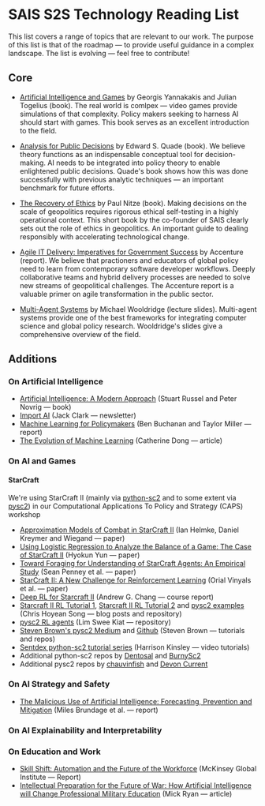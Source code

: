 # SAIS S2S Technology Reading List

This list covers a range of topics that are relevant to our work. The purpose of this list is that of the roadmap — to provide useful guidance in a complex landscape. The list is evolving — feel free to contribute!

## Core

* [Artificial Intelligence and Games](https://www.amazon.com/Artificial-Intelligence-Games-Georgios-Yannakakis/dp/3319635182/ref=sr_1_3?s=books&ie=UTF8&qid=1530642605&sr=1-3&keywords=Artificial+Intelligence+and+Games) by Georgis Yannakakis and Julian Togelius (book). The real world is comlpex — video games provide simulations of that complexity. Policy makers seeking to harness AI should start with games. This book serves as an excellent introduction to the field. 

* [Analysis for Public Decisions](https://www.amazon.com/Analysis-Public-Decisions-Edward-Quade/dp/0130521272) by Edward S. Quade (book). We believe theory functions as an indispensable conceptual tool for decision-making. AI needs to be integrated into policy theory to enable enlightened public decisions. Quade's book shows how this was done successfully with previous analytic techniques — an important benchmark for future efforts. 

* [The Recovery of Ethics](https://books.google.com/books/about/The_recovery_of_ethics.html?id=ZoUQAQAAIAAJ) by Paul Nitze (book). Making decisions on the scale of geopolitics requires rigorous ethical self-testing in a highly operational context. This short book by the co-founder of SAIS clearly sets out the role of ethics in geopolitics. An important guide to dealing responsibly with accelerating technological change. 

* [Agile IT Delivery: Imperatives for Government Success](https://www.accenture.com/t20170928T154122Z__w__/us-en/_acnmedia/PDF-61/Accenture-Agile-Report-2017-FINAL-New.pdf#zoom=50) by Accenture (report). We believe that practioners and educators of global policy need to learn from contemporary software developer workflows. Deeply collaborative teams and hybrid delivery processes are needed to solve new streams of geopolitical challenges. The Accenture report is a valuable primer on agile transformation in the public sector. 

* [Multi-Agent Systems](http://www.cs.ox.ac.uk/people/michael.wooldridge/pubs/imas/distrib/pdf-index.html) by Michael Wooldridge (lecture slides). Multi-agent systems provide one of the best frameworks for integrating computer science and global policy research. Wooldridge's slides give a comprehensive overview of the field. 

## Additions

### On Artificial Intelligence

* [Artificial Intelligence: A Modern Approach](https://www.amazon.com/Artificial-Intelligence-Approach-Stuart-Russell/dp/9332543518/ref=sr_1_1?s=books&ie=UTF8&qid=1533677407&sr=1-1&keywords=Artificial+Intelligence%3A+A+Modern+Approach) (Stuart Russel and Peter Novrig — book)
* [Import AI](https://jack-clark.net/) (Jack Clark — newsletter)
* [Machine Learning for Policymakers](https://www.belfercenter.org/sites/default/files/files/publication/MachineLearningforPolicymakers.pdf) (Ben Buchanan and Taylor Miller — report)
* [The Evolution of Machine Learning](https://techcrunch.com/2017/08/08/the-evolution-of-machine-learning/) (Catherine Dong — article)

### On AI and Games

#### StarCraft 
We're using StarCraft II (mainly via [python-sc2](https://github.com/Dentosal/python-sc2) and to some extent via [pysc2](https://github.com/deepmind/pysc2)) in our Computational Applications To Policy and Strategy (CAPS) workshop
* [Approximation Models of Combat in StarCraft II](https://arxiv.org/ftp/arxiv/papers/1403/1403.1521.pdf) (Ian Helmke, Daniel Kreymer and Wiegand — paper) 
* [Using Logistic Regression to Analyze the Balance of a Game: The Case of StarCraft II](https://arxiv.org/pdf/1105.0755.pdf) (Hyokun Yun  — paper)
* [Toward Foraging for Understanding of StarCraft Agents: An Empirical Study](https://arxiv.org/pdf/1711.08019.pdf) (Sean Penney et al. — paper)
* [StarCraft II: A New Challenge for Reinforcement Learning](https://arxiv.org/pdf/1708.04782.pdf) (Orial Vinyals et al. — paper)
* [Deep RL for Starcraft II](http://cs229.stanford.edu/proj2017/final-reports/5234603.pdf) (Andrew G. Chang — course report)
* [Starcraft II RL Tutorial 1](http://chris-chris.ai/2017/08/30/pysc2-tutorial1/), [Starcraft II RL Tutorial 2](http://chris-chris.ai/2017/11/06/pysc2-tutorial2/) and [pysc2 examples](https://github.com/chris-chris/pysc2-examples) (Chris Hoyean Song — blog posts and repository)
* [pysc2 RL agents](https://github.com/greentfrapp/pysc2-RLagents) (Lim Swee Kiat — repository)
* [Steven Brown's pysc2 Medium](https://itnext.io/@skjb) and [Github](https://github.com/skjb) (Steven Brown — tutorials and repos)
* [Sentdex python-sc2 tutorial series](https://www.youtube.com/watch?v=oi6QBUZUgbc) (Harrison Kinsley — video tutorials)
* Additional python-sc2 repos by [Dentosal](https://github.com/Dentosal/python-sc2/tree/master/examples) and [BurnySc2](https://github.com/BurnySc2/burny-bots-python-sc2)
* Additional pysc2 repos by [chauvinfish](https://github.com/chauvinfish) and [Devon Current](https://github.com/DevonCurrent)

### On AI Strategy and Safety

* [The Malicious Use of Artificial Intelligence: Forecasting, Prevention and Mitigation](https://arxiv.org/ftp/arxiv/papers/1802/1802.07228.pdf) (Miles Brundage et al. — report)

### On AI Explainability and Interpretability 

### On Education and Work

* [Skill Shift: Automation and the Future of the Workforce](https://www.mckinsey.com/~/media/mckinsey/featured%20insights/future%20of%20organizations/skill%20shift%20automation%20and%20the%20future%20of%20the%20workforce/mgi-skill-shift-automation-and-future-of-the-workforce-may-2018.ashx) (McKinsey Global Institute — Report)
* [Intellectual Preparation for the Future of War: How Artificial Intelligence will Change Professional Military Education](https://warontherocks.com/2018/07/intellectual-preparation-for-future-war-how-artificial-intelligence-will-change-professional-military-education/) (Mick Ryan — article)
